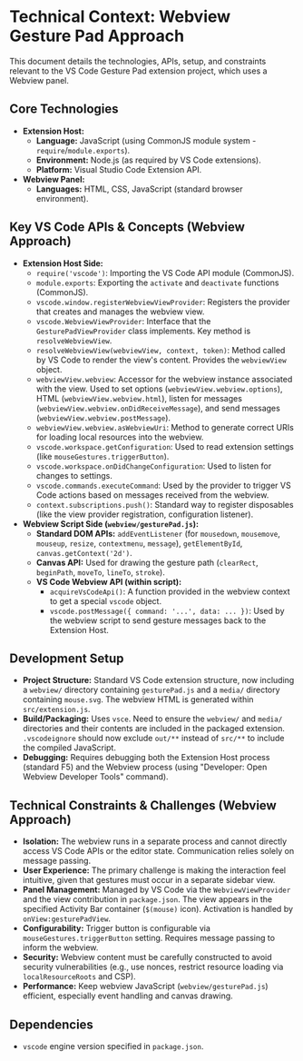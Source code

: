 # Technical Context: Webview Gesture Pad Approach

This document details the technologies, APIs, setup, and constraints relevant to the VS Code Gesture Pad extension project, which uses a Webview panel.

## Core Technologies

- **Extension Host:**
  - **Language:** JavaScript (using CommonJS module system - `require`/`module.exports`).
  - **Environment:** Node.js (as required by VS Code extensions).
  - **Platform:** Visual Studio Code Extension API.
- **Webview Panel:**
  - **Languages:** HTML, CSS, JavaScript (standard browser environment).

## Key VS Code APIs & Concepts (Webview Approach)

- **Extension Host Side:**
  - `require('vscode')`: Importing the VS Code API module (CommonJS).
  - `module.exports`: Exporting the `activate` and `deactivate` functions (CommonJS).
  - `vscode.window.registerWebviewViewProvider`: Registers the provider that creates and manages the webview view.
  - `vscode.WebviewViewProvider`: Interface that the `GesturePadViewProvider` class implements. Key method is `resolveWebviewView`.
  - `resolveWebviewView(webviewView, context, token)`: Method called by VS Code to render the view's content. Provides the `webviewView` object.
  - `webviewView.webview`: Accessor for the webview instance associated with the view. Used to set options (`webviewView.webview.options`), HTML (`webviewView.webview.html`), listen for messages (`webviewView.webview.onDidReceiveMessage`), and send messages (`webviewView.webview.postMessage`).
  - `webviewView.webview.asWebviewUri`: Method to generate correct URIs for loading local resources into the webview.
  - `vscode.workspace.getConfiguration`: Used to read extension settings (like `mouseGestures.triggerButton`).
  - `vscode.workspace.onDidChangeConfiguration`: Used to listen for changes to settings.
  - `vscode.commands.executeCommand`: Used by the provider to trigger VS Code actions based on messages received from the webview.
  - `context.subscriptions.push()`: Standard way to register disposables (like the view provider registration, configuration listener).
- **Webview Script Side (`webview/gesturePad.js`):**
  - **Standard DOM APIs:** `addEventListener` (for `mousedown`, `mousemove`, `mouseup`, `resize`, `contextmenu`, `message`), `getElementById`, `canvas.getContext('2d')`.
  - **Canvas API:** Used for drawing the gesture path (`clearRect`, `beginPath`, `moveTo`, `lineTo`, `stroke`).
  - **VS Code Webview API (within script):**
    - `acquireVsCodeApi()`: A function provided in the webview context to get a special `vscode` object.
    - `vscode.postMessage({ command: '...', data: ... })`: Used by the webview script to send gesture messages back to the Extension Host.

## Development Setup

- **Project Structure:** Standard VS Code extension structure, now including a `webview/` directory containing `gesturePad.js` and a `media/` directory containing `mouse.svg`. The webview HTML is generated within `src/extension.js`.
- **Build/Packaging:** Uses `vsce`. Need to ensure the `webview/` and `media/` directories and their contents are included in the packaged extension. `.vscodeignore` should now exclude `out/**` instead of `src/**` to include the compiled JavaScript.
- **Debugging:** Requires debugging both the Extension Host process (standard F5) and the Webview process (using "Developer: Open Webview Developer Tools" command).

## Technical Constraints & Challenges (Webview Approach)

- **Isolation:** The webview runs in a separate process and cannot directly access VS Code APIs or the editor state. Communication relies solely on message passing.
- **User Experience:** The primary challenge is making the interaction feel intuitive, given that gestures must occur in a separate sidebar view.
- **Panel Management:** Managed by VS Code via the `WebviewViewProvider` and the view contribution in `package.json`. The view appears in the specified Activity Bar container (`$(mouse)` icon). Activation is handled by `onView:gesturePadView`.
- **Configurability:** Trigger button is configurable via `mouseGestures.triggerButton` setting. Requires message passing to inform the webview.
- **Security:** Webview content must be carefully constructed to avoid security vulnerabilities (e.g., use nonces, restrict resource loading via `localResourceRoots` and CSP).
- **Performance:** Keep webview JavaScript (`webview/gesturePad.js`) efficient, especially event handling and canvas drawing.

## Dependencies

- `vscode` engine version specified in `package.json`.
